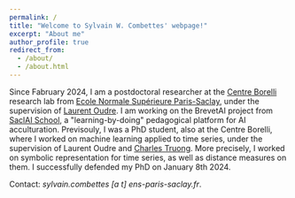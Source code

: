 ```yaml
---
permalink: /
title: "Welcome to Sylvain W. Combettes' webpage!"
excerpt: "About me"
author_profile: true
redirect_from:
  - /about/
  - /about.html
---
```


Since Fabruary 2024, I am a postdoctoral researcher at the [Centre Borelli](https://centreborelli.ens-paris-saclay.fr/en) research lab from [Ecole Normale Supérieure Paris-Saclay](https://ens-paris-saclay.fr/en), under the supervision of [Laurent Oudre](http://www.laurentoudre.fr).
I am working on the BrevetAI project from [SaclAI School](https://www.dataia.eu/en/saclai-school), a "learning-by-doing" pedagogical platform for AI acculturation.
Previsouly, I was a PhD student, also at the Centre Borelli, where I worked on machine learning applied to time series, under the supervision of Laurent Oudre and [Charles Truong](https://charles.doffy.net/).
More precisely, I worked on symbolic representation for time series, as well as distance measures on them.
I successfully defended my PhD on January 8th 2024.

Contact: <i>sylvain.combettes [a t] ens-paris-saclay.fr</i>.